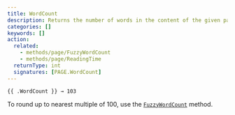 ```yaml
---
title: WordCount
description: Returns the number of words in the content of the given page.
categories: []
keywords: []
action:
  related:
    - methods/page/FuzzyWordCount
    - methods/page/ReadingTime
  returnType: int
  signatures: [PAGE.WordCount]
---
```


```go-html-template
{{ .WordCount }} → 103
```

To round up to nearest multiple of 100, use the [`FuzzyWordCount`] method.

[`FuzzyWordCount`]: /methods/page/fuzzywordcount/
